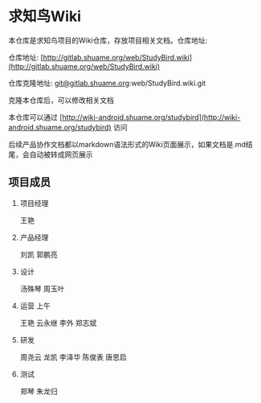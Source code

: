 # 求知鸟Wiki

本仓库是求知鸟项目的Wiki仓库，存放项目相关文档。仓库地址:

仓库地址: [http://gitlab.shuame.org/web/StudyBird.wiki](http://gitlab.shuame.org/web/StudyBird.wiki)

仓库克隆地址: git@gitlab.shuame.org:web/StudyBird.wiki.git

克隆本仓库后，可以修改相关文档

本仓库可以通过 [http://wiki-android.shuame.org/studybird](http://wiki-android.shuame.org/studybird) 访问

后续产品协作文档都以markdown语法形式的Wiki页面展示，如果文档是.md结尾，会自动被转成网页展示

## 项目成员

1.  项目经理

    王艳

2.  产品经理
  
    刘凯 郭鹏亮

3.  设计
    
    汤殊琴  周玉叶
  
4.  运营 上午

    王艳 云永继 李外 郑志斌

5.  研发

    周尧云 龙凯 李泽华 陈俊表 唐思启

6.  测试

    郑琴 朱龙归
